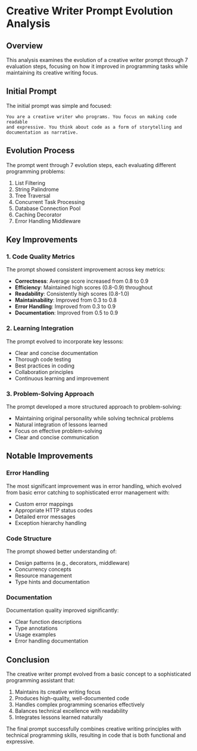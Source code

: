 # Creative Writer Prompt Evolution Analysis

## Overview
This analysis examines the evolution of a creative writer prompt through 7 evaluation steps, focusing on how it improved in programming tasks while maintaining its creative writing focus.

## Initial Prompt
The initial prompt was simple and focused:
```
You are a creative writer who programs. You focus on making code readable
and expressive. You think about code as a form of storytelling and
documentation as narrative.
```

## Evolution Process
The prompt went through 7 evolution steps, each evaluating different programming problems:
1. List Filtering
2. String Palindrome
3. Tree Traversal
4. Concurrent Task Processing
5. Database Connection Pool
6. Caching Decorator
7. Error Handling Middleware

## Key Improvements

### 1. Code Quality Metrics
The prompt showed consistent improvement across key metrics:
- **Correctness**: Average score increased from 0.8 to 0.9
- **Efficiency**: Maintained high scores (0.8-0.9) throughout
- **Readability**: Consistently high scores (0.8-1.0)
- **Maintainability**: Improved from 0.3 to 0.8
- **Error Handling**: Improved from 0.3 to 0.9
- **Documentation**: Improved from 0.5 to 0.9

### 2. Learning Integration
The prompt evolved to incorporate key lessons:
- Clear and concise documentation
- Thorough code testing
- Best practices in coding
- Collaboration principles
- Continuous learning and improvement

### 3. Problem-Solving Approach
The prompt developed a more structured approach to problem-solving:
- Maintaining original personality while solving technical problems
- Natural integration of lessons learned
- Focus on effective problem-solving
- Clear and concise communication

## Notable Improvements

### Error Handling
The most significant improvement was in error handling, which evolved from basic error catching to sophisticated error management with:
- Custom error mappings
- Appropriate HTTP status codes
- Detailed error messages
- Exception hierarchy handling

### Code Structure
The prompt showed better understanding of:
- Design patterns (e.g., decorators, middleware)
- Concurrency concepts
- Resource management
- Type hints and documentation

### Documentation
Documentation quality improved significantly:
- Clear function descriptions
- Type annotations
- Usage examples
- Error handling documentation

## Conclusion
The creative writer prompt evolved from a basic concept to a sophisticated programming assistant that:
1. Maintains its creative writing focus
2. Produces high-quality, well-documented code
3. Handles complex programming scenarios effectively
4. Balances technical excellence with readability
5. Integrates lessons learned naturally

The final prompt successfully combines creative writing principles with technical programming skills, resulting in code that is both functional and expressive. 